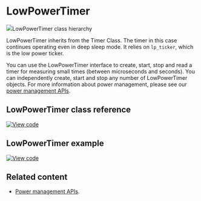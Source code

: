 # LowPowerTimer

<span class="images">![](https://os.mbed.com/docs/mbed-os/v6.13/mbed-os-api-doxy/classmbed_1_1_low_power_timer.png)<span>LowPowerTimer class hierarchy</span></span>

LowPowerTimer inherits from the Timer Class. The timer in this case continues operating even in deep sleep mode. It relies on `lp_ticker`, which is the low power ticker.

You can use the LowPowerTimer interface to create, start, stop and read a timer for measuring small times (between microseconds and seconds). You can independently create, start and stop any number of LowPowerTimer objects. For more information about power management, please see our [power management APIs](power-management-sleep.html).

## LowPowerTimer class reference

[![View code](https://www.mbed.com/embed/?type=library)](https://os.mbed.com/docs/mbed-os/v6.13/mbed-os-api-doxy/classmbed_1_1_low_power_timer.html)

## LowPowerTimer example

[![View code](https://www.mbed.com/embed/?url=https://github.com/ARMmbed/mbed-os-snippet-lowpowerTimer_ex_1/tree/v6.13)](https://github.com/ARMmbed/mbed-os-snippet-lowpowerTimer_ex_1/blobl/v6.13/main.cpp)

## Related content

- [Power management APIs](power-management-sleep.html).
